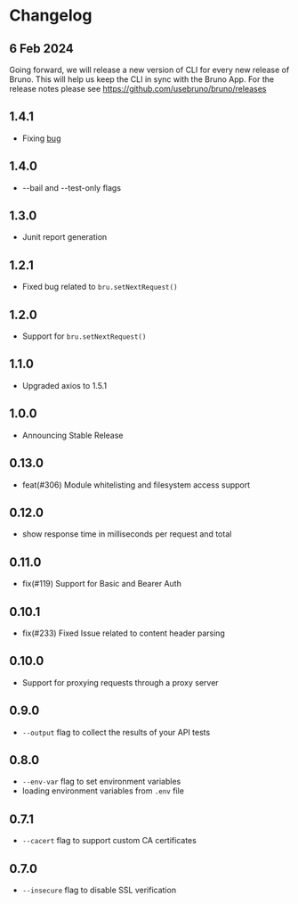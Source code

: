 # Changelog

## 6 Feb 2024

Going forward, we will release a new version of CLI for every new release of Bruno.
This will help us keep the CLI in sync with the Bruno App.
For the release notes please see https://github.com/usebruno/bruno/releases

## 1.4.1

- Fixing [bug](https://github.com/usebruno/bruno/issues/1487)

## 1.4.0

- --bail and --test-only flags

## 1.3.0

- Junit report generation

## 1.2.1

- Fixed bug related to `bru.setNextRequest()`

## 1.2.0

- Support for `bru.setNextRequest()`

## 1.1.0

- Upgraded axios to 1.5.1

## 1.0.0

- Announcing Stable Release

## 0.13.0

- feat(#306) Module whitelisting and filesystem access support

## 0.12.0

- show response time in milliseconds per request and total

## 0.11.0

- fix(#119) Support for Basic and Bearer Auth

## 0.10.1

- fix(#233) Fixed Issue related to content header parsing

## 0.10.0

- Support for proxying requests through a proxy server

## 0.9.0

- `--output` flag to collect the results of your API tests

## 0.8.0

- `--env-var` flag to set environment variables
- loading environment variables from `.env` file

## 0.7.1

- `--cacert` flag to support custom CA certificates

## 0.7.0

- `--insecure` flag to disable SSL verification
